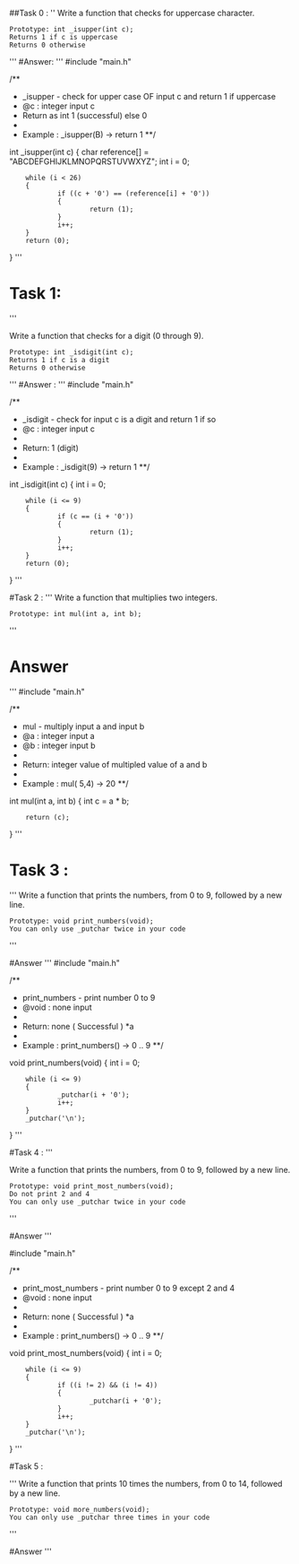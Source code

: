 ##Task 0 : 
''
Write a function that checks for uppercase character.

    Prototype: int _isupper(int c);
    Returns 1 if c is uppercase
    Returns 0 otherwise
'''
#Answer: 
'''
#include "main.h"

/**
 * _isupper - check for upper case OF input c and return 1 if uppercase
 * @c : integer input c
 * Return as int 1 (successful) else 0
 *
 * Example : _isupper(B) -> return 1
 **/

int _isupper(int c)
{
        char reference[] = "ABCDEFGHIJKLMNOPQRSTUVWXYZ";
        int i = 0;

        while (i < 26)
        {
                if ((c + '0') == (reference[i] + '0'))
                {
                        return (1);
                }
                i++;
        }
        return (0);
}
'''

# Task 1:

'''

Write a function that checks for a digit (0 through 9).

    Prototype: int _isdigit(int c);
    Returns 1 if c is a digit
    Returns 0 otherwise
'''
#Answer : 
'''
#include "main.h"

/**
 * _isdigit - check for input c is a digit and return 1 if so
 * @c : integer input c
 *
 * Return: 1  (digit)
 *
 * Example : _isdigit(9) -> return 1
 **/

int _isdigit(int c)
{
        int i = 0;

        while (i <= 9)
        {
                if (c == (i + '0'))
                {
                        return (1);
                }
                i++;
        }
        return (0);
}
'''

#Task 2 :
''' 
Write a function that multiplies two integers.

    Prototype: int mul(int a, int b);
'''

# Answer 
'''
#include "main.h"

/**
 * mul - multiply input a and input b
 * @a : integer input a
 * @b : integer input b
 *
 * Return: integer value of multipled value of a and b
 *
 * Example : mul( 5,4)  -> 20
 **/

int mul(int a, int b)
{
        int c = a * b;

        return (c);
}
'''

# Task 3 :
'''
Write a function that prints the numbers, from 0 to 9, followed by a new line.

    Prototype: void print_numbers(void);
    You can only use _putchar twice in your code
'''

#Answer 
'''
#include "main.h"

/**
 * print_numbers - print number 0 to 9
 * @void  : none input
 *
 * Return: none  ( Successful )
 *a
 *
 * Example : print_numbers()  -> 0 .. 9
 **/

void print_numbers(void)
{
        int i = 0;

        while (i <= 9)
        {
                _putchar(i + '0');
                i++;
        }
        _putchar('\n');

}
'''

#Task 4 : 
'''

Write a function that prints the numbers, from 0 to 9, followed by a new line.

    Prototype: void print_most_numbers(void);
    Do not print 2 and 4
    You can only use _putchar twice in your code
'''

#Answer 
'''

#include "main.h"

/**
 * print_most_numbers - print number 0 to 9 except 2 and 4
 * @void  : none input
 *
 * Return: none  ( Successful )
 *a
 *
 * Example : print_numbers()  -> 0 .. 9
 **/

void print_most_numbers(void)
{
        int i = 0;

        while (i <= 9)
        {
                if ((i != 2) && (i != 4))
                {
                        _putchar(i + '0');
                }
                i++;
        }
        _putchar('\n');

}
'''

#Task 5 : 

'''
Write a function that prints 10 times the numbers, from 0 to 14, followed by a new line.

    Prototype: void more_numbers(void);
    You can only use _putchar three times in your code
'''

#Answer 
'''


